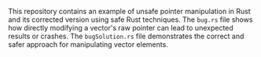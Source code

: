 This repository contains an example of unsafe pointer manipulation in Rust and its corrected version using safe Rust techniques. The `bug.rs` file shows how directly modifying a vector's raw pointer can lead to unexpected results or crashes. The `bugSolution.rs` file demonstrates the correct and safer approach for manipulating vector elements.